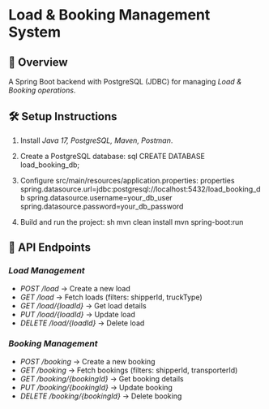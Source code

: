 # Load & Booking Management System

## 🚀 Overview
A Spring Boot backend with PostgreSQL (JDBC) for managing *Load & Booking operations*.

## 🛠 Setup Instructions
1. Install *Java 17, PostgreSQL, Maven, Postman*.
2. Create a PostgreSQL database:
   sql
   CREATE DATABASE load_booking_db;
   
3. Configure src/main/resources/application.properties:
   properties
   spring.datasource.url=jdbc:postgresql://localhost:5432/load_booking_db
   spring.datasource.username=your_db_user
   spring.datasource.password=your_db_password
   
4. Build and run the project:
   sh
   mvn clean install
   mvn spring-boot:run
   

## 📜 API Endpoints
### *Load Management*
- *POST /load* → Create a new load
- *GET /load* → Fetch loads (filters: shipperId, truckType)
- *GET /load/{loadId}* → Get load details
- *PUT /load/{loadId}* → Update load
- *DELETE /load/{loadId}* → Delete load

### *Booking Management*
- *POST /booking* → Create a new booking
- *GET /booking* → Fetch bookings (filters: shipperId, transporterId)
- *GET /booking/{bookingId}* → Get booking details
- *PUT /booking/{bookingId}* → Update booking
- *DELETE /booking/{bookingId}* → Delete booking

